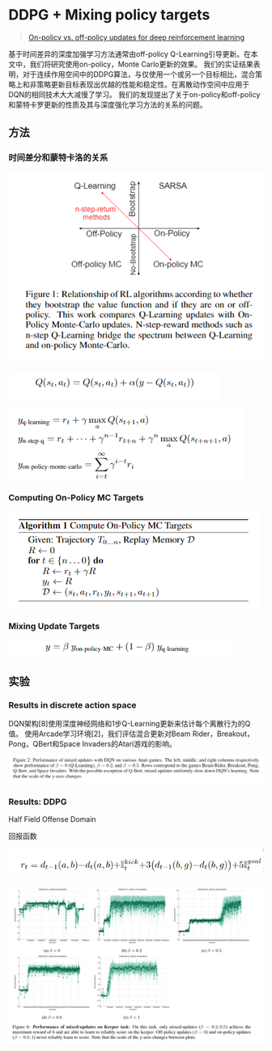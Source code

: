 # DDPG + Mixing policy targets



> [On-policy vs. off-policy updates for deep reinforcement learning](https://www.cs.utexas.edu/~pstone/Papers/bib2html-links/DeepRL16-hausknecht.pdf)

基于时间差异的深度加强学习方法通​​常由off-policy Q-Learning引导更新。在本文中，我们将研究使用on-policy，Monte Carlo更新的效果。 我们的实证结果表明，对于连续作用空间中的DDPG算法，与仅使用一个或另一个目标相比，混合策略上和非策略更新目标表现出优越的性能和稳定性。在离散动作空间中应用于DQN的相同技术大大减慢了学习。 我们的发现提出了关于on-policy和off-policy和蒙特卡罗更新的性质及其与深度强化学习方法的关系的问题。

## 方法

### 时间差分和蒙特卡洛的关系

![](../../.gitbook/assets/image%20%2836%29.png)

![](../../.gitbook/assets/image%20%28105%29.png)

![](../../.gitbook/assets/image%20%2886%29.png)

### Computing On-Policy MC Targets

![](../../.gitbook/assets/image%20%2867%29.png)

### Mixing Update Targets

![](../../.gitbook/assets/image%20%2835%29.png)

## 实验

### Results in discrete action space

DQN架构\[8\]使用深度神经网络和1步Q-Learning更新来估计每个离散行为的Q值。 使用Arcade学习环境\[2\]，我们评估混合更新对Beam Rider，Breakout，Pong，QBert和Space Invaders的Atari游戏的影响。

![](../../.gitbook/assets/image%20%28135%29.png)

### Results: DDPG

Half Field Offense Domain

回报函数

![](../../.gitbook/assets/image%20%28180%29.png)

![](../../.gitbook/assets/image%20%28144%29.png)



